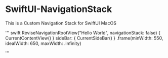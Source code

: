 # SwiftUI-NavigationStack
This is a Custom Navigation Stack for SwiftUI MacOS 

''' swift
 ReviseNavigationRootView("Hello World", navigationStack: false) {
                CurrentContentView()
            } sideBar: {
                CurrentSideBar()
            }
            .frame(minWidth: 550, idealWidth: 650, maxWidth: .infinity)

'''
